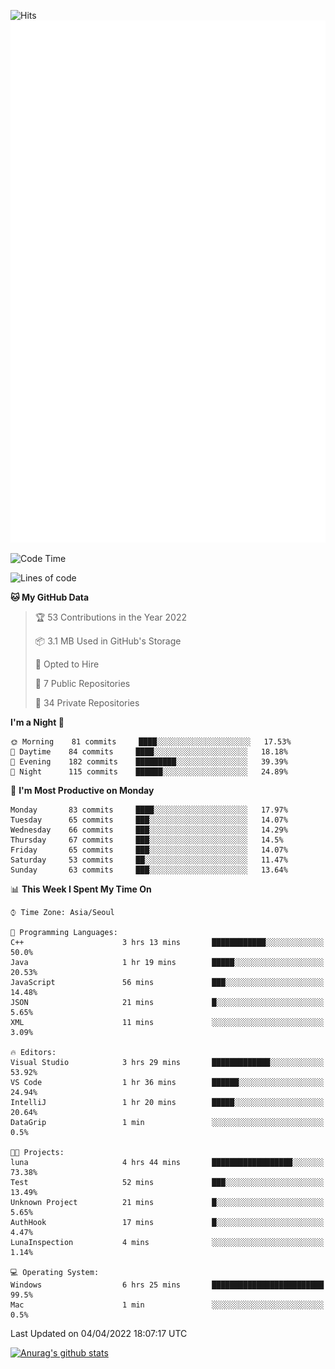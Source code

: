 ![Hits](https://hits.seeyoufarm.com/api/count/incr/badge.svg?url=https%3A%2F%2Fgithub.com%2Fkokose1234&count_bg=%2379C83D&title_bg=%23555555&icon=apple.svg&icon_color=%23E7E7E7&title=hits&edge_flat=false)
<br/>
![Metrics](https://github.com/kokose1234/kokose1234/blob/main/github-metrics.svg)

<!--START_SECTION:waka-->
![Code Time](http://img.shields.io/badge/Code%20Time-613%20hrs%2029%20mins-blue)

![Lines of code](https://img.shields.io/badge/From%20Hello%20World%20I%27ve%20Written-2%20Million%20lines%20of%20code-blue)

**🐱 My GitHub Data** 

> 🏆 53 Contributions in the Year 2022
 > 
> 📦 3.1 MB Used in GitHub's Storage 
 > 
> 💼 Opted to Hire
 > 
> 📜 7 Public Repositories 
 > 
> 🔑 34 Private Repositories  
 > 
**I'm a Night 🦉** 

```text
🌞 Morning    81 commits     ████░░░░░░░░░░░░░░░░░░░░░   17.53% 
🌆 Daytime    84 commits     ████░░░░░░░░░░░░░░░░░░░░░   18.18% 
🌃 Evening    182 commits    █████████░░░░░░░░░░░░░░░░   39.39% 
🌙 Night      115 commits    ██████░░░░░░░░░░░░░░░░░░░   24.89%

```
📅 **I'm Most Productive on Monday** 

```text
Monday       83 commits     ████░░░░░░░░░░░░░░░░░░░░░   17.97% 
Tuesday      65 commits     ███░░░░░░░░░░░░░░░░░░░░░░   14.07% 
Wednesday    66 commits     ███░░░░░░░░░░░░░░░░░░░░░░   14.29% 
Thursday     67 commits     ███░░░░░░░░░░░░░░░░░░░░░░   14.5% 
Friday       65 commits     ███░░░░░░░░░░░░░░░░░░░░░░   14.07% 
Saturday     53 commits     ██░░░░░░░░░░░░░░░░░░░░░░░   11.47% 
Sunday       63 commits     ███░░░░░░░░░░░░░░░░░░░░░░   13.64%

```


📊 **This Week I Spent My Time On** 

```text
⌚︎ Time Zone: Asia/Seoul

💬 Programming Languages: 
C++                      3 hrs 13 mins       ████████████░░░░░░░░░░░░░   50.0% 
Java                     1 hr 19 mins        █████░░░░░░░░░░░░░░░░░░░░   20.53% 
JavaScript               56 mins             ███░░░░░░░░░░░░░░░░░░░░░░   14.48% 
JSON                     21 mins             █░░░░░░░░░░░░░░░░░░░░░░░░   5.65% 
XML                      11 mins             ░░░░░░░░░░░░░░░░░░░░░░░░░   3.09%

🔥 Editors: 
Visual Studio            3 hrs 29 mins       █████████████░░░░░░░░░░░░   53.92% 
VS Code                  1 hr 36 mins        ██████░░░░░░░░░░░░░░░░░░░   24.94% 
IntelliJ                 1 hr 20 mins        █████░░░░░░░░░░░░░░░░░░░░   20.64% 
DataGrip                 1 min               ░░░░░░░░░░░░░░░░░░░░░░░░░   0.5%

🐱‍💻 Projects: 
luna                     4 hrs 44 mins       ██████████████████░░░░░░░   73.38% 
Test                     52 mins             ███░░░░░░░░░░░░░░░░░░░░░░   13.49% 
Unknown Project          21 mins             █░░░░░░░░░░░░░░░░░░░░░░░░   5.65% 
AuthHook                 17 mins             █░░░░░░░░░░░░░░░░░░░░░░░░   4.47% 
LunaInspection           4 mins              ░░░░░░░░░░░░░░░░░░░░░░░░░   1.14%

💻 Operating System: 
Windows                  6 hrs 25 mins       █████████████████████████   99.5% 
Mac                      1 min               ░░░░░░░░░░░░░░░░░░░░░░░░░   0.5%

```


 Last Updated on 04/04/2022 18:07:17 UTC
<!--END_SECTION:waka-->

[![Anurag's github stats](https://github-readme-stats.vercel.app/api?username=kokose1234&theme=dracula)](https://github.com/anuraghazra/github-readme-stats)



	
